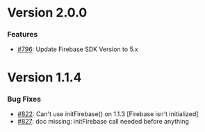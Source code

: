 # Version 2.0.0

### Features
- <a href="https://github.com/arnesson/cordova-plugin-firebase/issues/796">#796</a>: Update Firebase SDK Version to 5.x

# Version 1.1.4

### Bug Fixes
- <a href="https://github.com/arnesson/cordova-plugin-firebase/issues/822">#822</a>: Can't use initFirebase() on 1.1.3 [Firebase isn't initialized]
- <a href="https://github.com/arnesson/cordova-plugin-firebase/issues/827">#827</a>: doc missing: initFirebase call needed before anything
